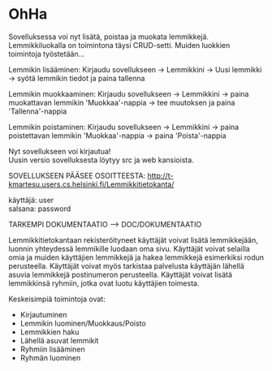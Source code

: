 # OhHa
Sovelluksessa voi nyt lisätä, poistaa ja muokata lemmikkejä. Lemmikkiluokalla on toimintona täysi CRUD-setti.
Muiden luokkien toimintoja työstetään...

Lemmikin lisääminen: Kirjaudu sovellukseen -> Lemmikkini -> Uusi lemmikki -> syötä lemmikin tiedot ja paina tallenna

Lemmikin muokkaaminen: Kirjaudu sovellukseen -> Lemmikkini -> paina muokattavan lemmikin 'Muokkaa'-nappia -> tee muutoksen ja paina 'Tallenna'-nappia

Lemmikin poistaminen: Kirjaudu sovellukseen -> Lemmikkini -> paina poistettavan lemmikin 'Muokkaa'-nappia -> paina 'Poista'-nappia


Nyt sovellukseen voi kirjautua!                                                                                                
Uusin versio sovelluksesta löytyy src ja web kansioista. 

SOVELLUKSEEN PÄÄSEE OSOITTEESTA:
http://t-kmartesu.users.cs.helsinki.fi/Lemmikkitietokanta/

käyttäjä: user                                                                                                                 
salsana: password


TARKEMPI DOKUMENTAATIO --> DOC/DOKUMENTAATIO

Lemmikkitietokantaan rekisteröityneet käyttäjät voivat lisätä lemmikkejään, luonnin yhteydessä lemmikille luodaan oma sivu. Käyttäjät voivat selailla omia ja muiden käyttäjien lemmikkejä ja hakea lemmikkejä esimerkiksi rodun perusteella.
Käyttäjät voivat myös tarkistaa palvelusta käyttäjän lähellä asuvia lemmikkejä postinumeron perusteella. Käyttäjät voivat lisätä lemmikkinsä ryhmiin, jotka ovat luotu käyttäjien toimesta.

Keskeisimpiä toimintoja ovat:
- Kirjautuminen
- Lemmikin luominen/Muokkaus/Poisto
- Lemmikkien haku
- Lähellä asuvat lemmikit
- Ryhmiin lisääminen
- Ryhmän luominen

